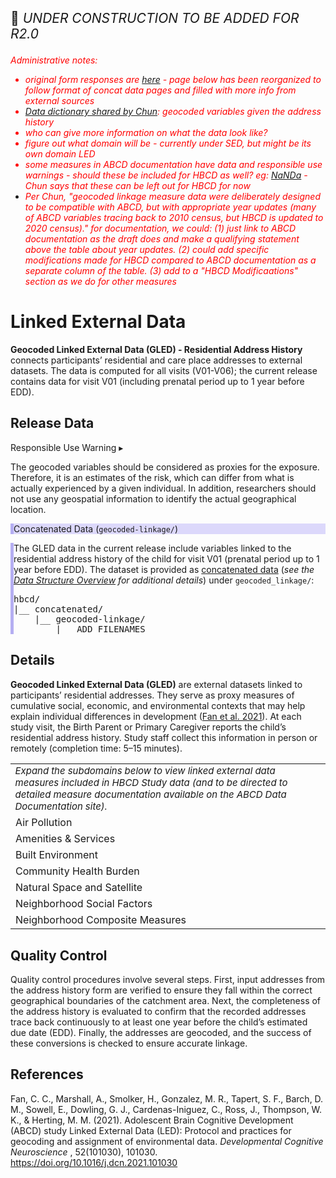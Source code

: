<p style="font-size: 1.5em;">🚧 <i>UNDER CONSTRUCTION TO BE ADDED FOR R2.0</i></p>


<i style="color: red;">Administrative notes:<br>
- original form responses are <a href="../GLED-alt">here</a> - page below has been reorganized to follow format of concat data pages and filled with more info from external sources<br>
 - <a href="https://drive.google.com/open?id=114NYqSe--744iuNJ3hZCsA2tmIaAB-ku">Data dictionary shared by Chun</a>: geocoded variables given the address history<br>
 - who can give more information on what the data look like?<br>
- figure out what domain will be - currently under SED, but might be its own domain LED<br>
- some measures in ABCD documentation have data and responsible use warnings - should these be included for HBCD as well? eg: <a href="https://docs.abcdstudy.org/latest/documentation/non_imaging/le.html#le_l_nbhsoc">NaNDa</a> - Chun says that these can be left out for HBCD for now<br>
- Per Chun, "geocoded linkage measure data were deliberately designed to be compatible with ABCD, but with appropriate year updates (many of ABCD variables tracing back to 2010 census, but HBCD is updated to 2020 census)." for documentation, we could: (1) just link to ABCD documentation as the draft does and make a qualifying statement above the table about year updates. (2) could add specific modifications made for HBCD compared to ABCD documentation as a separate column of the table. (3) add to a "HBCD Modificaations" section as we do for other measures</p>
</i></p>

# Linked External Data

**Geocoded Linked External Data (GLED) - Residential Address History** connects participants’ residential and care place addresses to external datasets. The data is computed for all visits (V01-V06); the current release contains data for visit V01 (including prenatal period up to 1 year before EDD).

## Release Data

<div id="alert" class="alert-banner" onclick="toggleCollapse(this)">
  <span class="emoji"><i class="fas fa-exclamation-circle"></i></span>
  <span class="text-with-link">
  <span class="text">Responsible Use Warning</span>
  <a class="anchor-link" href="#alert" title="Copy link">
  <i class="fa-solid fa-link"></i>
  </a>
  </span>
  <span class="arrow">▸</span>
</div>
<div class="alert-collapsible-content">
<p>The geocoded variables should be considered as proxies for the exposure. Therefore, it is an estimates of the risk, which can differ from what is actually experienced by a given individual. In addition, researchers should not use any geospatial information to identify the actual geographical location.</p>
</div>

<div id="concat" class="static-banner" style="background-color: #dcd8fb; border-left: 5px solid #b5aef2;">
  <span class="emoji"><i class="fa fa-folder-tree"></i></span>
  <span class="text-with-link">
    <span class="text">Concatenated Data (<code>geocoded-linkage/</code>)</span>
    <a class="anchor-link" href="#concat" title="Copy link">
      <i class="fa-solid fa-link"></i>
    </a>
  </span>
</div>
<div class="notification-static-content" style="border-left: 5px solid #b5aef2;">
  <p>The GLED data in the current release include variables linked to the residential address history of the child for visit V01 (prenatal period up to 1 year before EDD). The dataset is provided as <a href="../../../datacuration/file-based-data/#concatenated-data">concatenated data</a> (<i>see the <a href="../../../datacuration/overview" target="_blank">Data Structure Overview</a> for additional details</i>) under 
    <code>geocoded_linkage/</code>:</p>
  <pre class="folder-tree">
hbcd/
|__ concatenated/ 
    |__ geocoded-linkage/
        |__ ADD FILENAMES
</pre>
</div>

## Details

**Geocoded Linked External Data (GLED)** are external datasets linked to participants’ residential addresses. They serve as proxy measures of cumulative social, economic, and environmental contexts that may help explain individual differences in development ([Fan et al. 2021](https://doi.org/10.1016/j.dcn.2021.101030)). At each study visit, the Birth Parent or Primary Caregiver reports the child’s residential address history. Study staff collect this information in person or remotely (completion time: 5–15 minutes).

<table class="expandable-table">
  <colgroup>
    <col style="width: 100%;">
    <col style="width: 50%;">
  </colgroup>
  <tbody>
  <tr>
  <td colspan="2" style="word-wrap: break-word; white-space: normal; font-size: 15px; background-color: ;">
  <i>Expand the subdomains below to view linked external data measures included in HBCD Study data (and <a href="https://docs.abcdstudy.org/latest/documentation/non_imaging/le.html#le_l_particulat" target="_blank"><i style="font-size: 0.8em;" class="fa-solid fa-arrow-up-right-from-square"></i></a> to be directed to detailed measure documentation available on the ABCD Data Documentation site).</i>
  </td>
  </tr>
    <!-- Air Pollution -->
    <tr onclick="toggleRows('airpollution')" class="group-header">
      <td colspan="2"><i class="fa-solid fa-caret-right"></i> Air Pollution</td>
    </tr>
    <tr class="airpollution child-row" style="display:none;">
      <td style="padding-left: 40px;">Satellite-based Particulate Measures (Air Quality Data for Health-Related Applications)</td>
      <td>
        <a href="https://docs.abcdstudy.org/latest/documentation/non_imaging/le.html#le_l_particulat" target="_blank">
          <i class="fa-solid fa-arrow-up-right-from-square"></i>
        </a>
      </td>
    </tr>
    <!-- Amenities & Services -->
    <tr onclick="toggleRows('amenities')" class="group-header">
      <td colspan="2"><i class="fa-solid fa-caret-right"></i> Amenities & Services</td>
    </tr>
    <tr class="amenities child-row" style="display:none;">
      <td style="padding-left: 40px;">Neighborhood Socioeconomic Status and Demographics (NaNDA)</td>
      <td><a href="https://docs.abcdstudy.org/latest/documentation/non_imaging/le.html#le_l_nbhsoc" target="_blank"><i class="fa-solid fa-arrow-up-right-from-square"></i></a></td>
    </tr>
    <tr class="amenities child-row" style="display:none;">
      <td style="padding-left: 40px;">Parks (NaNDA)</td>
      <td><a href="https://docs.abcdstudy.org/latest/documentation/non_imaging/le.html#le_l_parks" target="_blank"><i class="fa-solid fa-arrow-up-right-from-square"></i></a></td>
    </tr>
    <tr class="amenities child-row" style="display:none;">
      <td style="padding-left: 40px;">Religious/Civic Organizations (NaNDA)</td>
      <td><a href="https://docs.abcdstudy.org/latest/documentation/non_imaging/le.html#le_l_relciv" target="_blank"><i class="fa-solid fa-arrow-up-right-from-square"></i></a></td>
    </tr>
    <tr class="amenities child-row" style="display:none;">
      <td style="padding-left: 40px;">Social Service (NaNDA)</td>
      <td><a href="https://docs.abcdstudy.org/latest/documentation/non_imaging/le.html#le_l_socsrv" target="_blank"><i class="fa-solid fa-arrow-up-right-from-square"></i></a></td>
    </tr>
    <!-- Built Environment -->
    <tr onclick="toggleRows('built')" class="group-header">
      <td colspan="2"><i class="fa-solid fa-caret-right"></i> Built Environment</td>
    </tr>
    <tr class="built child-row" style="display:none;">
      <td style="padding-left: 40px;">Building Density (EPA)</td>
      <td><a href="https://docs.abcdstudy.org/latest/documentation/non_imaging/le.html#le_l_densbld" target="_blank"><i class="fa-solid fa-arrow-up-right-from-square"></i></a></td>
    </tr>
    <tr class="built child-row" style="display:none;">
      <td style="padding-left: 40px;">Population Density (EPA)</td>
      <td><a href="https://docs.abcdstudy.org/latest/documentation/non_imaging/le.html#le_l_denspop" target="_blank"><i class="fa-solid fa-arrow-up-right-from-square"></i></a></td>
    </tr>
    <tr class="built child-row" style="display:none;">
      <td style="padding-left: 40px;">Vehicle Density (ACS)</td>
      <td><a href="https://docs.abcdstudy.org/latest/documentation/non_imaging/le.html#le_l_densveh" target="_blank"><i class="fa-solid fa-arrow-up-right-from-square"></i></a></td>
    </tr>
    <tr class="built child-row" style="display:none;">
      <td style="padding-left: 40px;">Urban/Rural Area (Census)</td>
      <td><a href="https://docs.abcdstudy.org/latest/documentation/non_imaging/le.html#le_l_urban" target="_blank"><i class="fa-solid fa-arrow-up-right-from-square"></i></a></td>
    </tr>
    <tr class="built child-row" style="display:none;">
      <td style="padding-left: 40px;">Walkability (EPA)</td>
      <td><a href="https://docs.abcdstudy.org/latest/documentation/non_imaging/le.html#le_l_walk" target="_blank"><i class="fa-solid fa-arrow-up-right-from-square"></i></a></td>
    </tr>
    <!-- Community Health Burden -->
    <tr onclick="toggleRows('healthburden')" class="group-header">
      <td colspan="2"><i class="fa-solid fa-caret-right"></i> Community Health Burden</td>
    </tr>
    <tr class="healthburden child-row" style="display:none;">
      <td style="padding-left: 40px;">Behavioral Health Measures (PLACES)</td>
      <td>
        <a href="https://docs.abcdstudy.org/latest/documentation/non_imaging/le.html#le_l_places" target="_blank"><i class="fa-solid fa-arrow-up-right-from-square"></i></a>
      </td>
    </tr>
    <!-- Natural Space and Satellite -->
    <tr onclick="toggleRows('naturalspace')" class="group-header">
      <td colspan="2"><i class="fa-solid fa-caret-right"></i> Natural Space and Satellite</td>
    </tr>
    <tr class="naturalspace child-row" style="display:none;">
      <td style="padding-left: 40px;">Measure of Land Cover and Tree Canopy (NLCD)</td>
      <td>
        <a href="https://docs.abcdstudy.org/latest/documentation/non_imaging/le.html#le_l_nlcd" target="_blank"><i class="fa-solid fa-arrow-up-right-from-square"></i></a>
      </td>
    </tr>
    <!-- Neighborhood Social Factors -->
    <tr onclick="toggleRows('social')" class="group-header">
      <td colspan="2"><i class="fa-solid fa-caret-right"></i> Neighborhood Social Factors</td>
    </tr>
    <tr class="social child-row" style="display:none;">
      <td style="padding-left: 40px;">Census Return (Anomie/Disenfranchisement/Social Capital)</td>
      <td><a href="https://docs.abcdstudy.org/latest/documentation/non_imaging/le.html#le_l_censusret" target="_blank"><i class="fa-solid fa-arrow-up-right-from-square"></i></a></td>
    </tr>
    <tr class="social child-row" style="display:none;">
      <td style="padding-left: 40px;">Number of Jobs and Job Density (LODES)</td>
      <td><a href="https://docs.abcdstudy.org/latest/documentation/non_imaging/le.html#le_l_lodes" target="_blank"><i class="fa-solid fa-arrow-up-right-from-square"></i></a></td>
    </tr>
    <tr class="social child-row" style="display:none;">
      <td style="padding-left: 40px;">Rent and Mortgage Statistics (ACS)</td>
      <td><a href="https://docs.abcdstudy.org/latest/documentation/non_imaging/le.html#le_l_rentmort" target="_blank"><i class="fa-solid fa-arrow-up-right-from-square"></i></a></td>
    </tr>
    <tr class="social child-row" style="display:none;">
      <td style="padding-left: 40px;">Social Mobility (Opportunity Atlas)</td>
      <td><a href="https://docs.abcdstudy.org/latest/documentation/non_imaging/le.html#le_l_socmob" target="_blank"><i class="fa-solid fa-arrow-up-right-from-square"></i></a></td>
    </tr>
    <!-- Neighborhood Composite Measures -->
    <tr onclick="toggleRows('composite')" class="group-header">
      <td colspan="2"><i class="fa-solid fa-caret-right"></i> Neighborhood Composite Measures</td>
    </tr>
    <tr class="composite child-row" style="display:none;">
      <td style="padding-left: 40px;">Area Deprivation Index (ADI)</td>
      <td><a href="https://docs.abcdstudy.org/latest/documentation/non_imaging/le.html#le_l_adi" target="_blank"><i class="fa-solid fa-arrow-up-right-from-square"></i></a></td>
    </tr>
    <tr class="composite child-row" style="display:none;">
      <td style="padding-left: 40px;">Child Opportunity Index 2.0 (COI)</td>
      <td><a href="https://docs.abcdstudy.org/latest/documentation/non_imaging/le.html#le_l_coi" target="_blank"><i class="fa-solid fa-arrow-up-right-from-square"></i></a></td>
    </tr>
    <tr class="composite child-row" style="display:none;">
      <td style="padding-left: 40px;">Minority Health Social Vulnerability Index (MHSVI)</td>
      <td><a href="https://docs.abcdstudy.org/latest/documentation/non_imaging/le.html#le_l_ssvi" target="_blank"><i class="fa-solid fa-arrow-up-right-from-square"></i></a></td>
    </tr>
    <tr class="composite child-row" style="display:none;">
      <td style="padding-left: 40px;">Social Vulnerability Index (SVI)</td>
      <td><a href="https://docs.abcdstudy.org/latest/documentation/non_imaging/le.html#le_l_svi" target="_blank"><i class="fa-solid fa-arrow-up-right-from-square"></i></a></td>
    </tr>
  </tbody>
</table>
<script>
function toggleRows(group) {
  const rows = document.querySelectorAll("." + group);
  const headerIcon = document.querySelector(`tr[onclick*="${group}"] i`);
  const isHidden = [...rows].every(row => row.style.display === "none");
  rows.forEach(row => row.style.display = isHidden ? "table-row" : "none");
  headerIcon.classList.toggle("fa-caret-right", !isHidden);
  headerIcon.classList.toggle("fa-caret-down", isHidden);
}
</script>

## Quality Control

Quality control procedures involve several steps. First, input addresses from the address history form are verified to ensure they fall within the correct geographical boundaries of the catchment area. Next, the completeness of the address history is evaluated to confirm that the recorded addresses trace back continuously to at least one year before the child’s estimated due date (EDD). Finally, the addresses are geocoded, and the success of these conversions is checked to ensure accurate linkage.

## References

<div class="references"> 
<p>Fan, C. C., Marshall, A., Smolker, H., Gonzalez, M. R., Tapert, S. F., Barch, D. M., Sowell, E., Dowling, G. J., Cardenas-Iniguez, C., Ross, J., Thompson, W. K., & Herting, M. M. (2021). Adolescent Brain Cognitive Development (ABCD) study Linked External Data (LED): Protocol and practices for geocoding and assignment of environmental data. <i>Developmental Cognitive Neuroscience</i> , 52(101030), 101030. <a href="https://doi.org/10.1016/j.dcn.2021.101030">https://doi.org/10.1016/j.dcn.2021.101030</a></p>  
</div>

<br>
